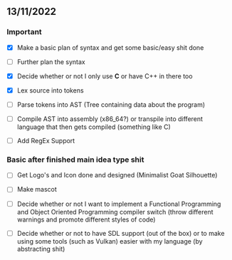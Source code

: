 ## 13/11/2022
### Important

 - [x] Make a basic plan of syntax and get some basic/easy shit done

 - [ ] Further plan the syntax
 
 - [x] Decide whether or not I only use **C** or have C++ in there too
 
 - [x] Lex source into tokens

 - [ ] Parse tokens into AST (Tree containing data about the program)

 - [ ] Compile AST into assembly (x86_64?) or transpile into different language that then gets compiled (something like C)   

 - [ ] Add RegEx Support

### Basic after finished main idea type shit
 - [ ] Get Logo's and Icon done and designed (Minimalist Goat Silhouette)
 
 - [ ] Make mascot

 - [ ] Decide whether or not I want to implement a Functional Programming and Object Oriented Programming compiler switch (throw different warnings and promote different styles of code)

  - [ ] Decide whether or not to have SDL support (out of the box) or to make using some tools (such as Vulkan) easier with my language (by abstracting shit)
 